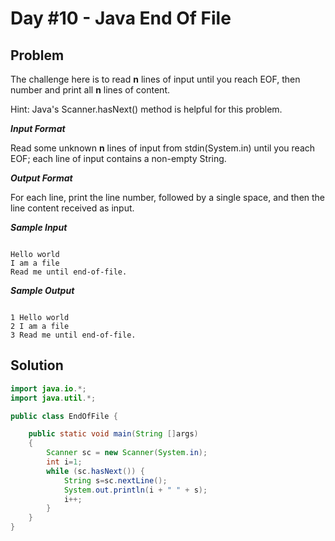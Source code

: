 # Day #10 - Java End Of File
## Problem

The challenge here is to read **n** lines of input until you reach EOF, then number and print all **n** lines of content.

Hint: Java's Scanner.hasNext() method is helpful for this problem.

***Input Format***

Read some unknown **n** lines of input from stdin(System.in) until you reach EOF; each line of input contains a non-empty String.

***Output Format***

For each line, print the line number, followed by a single space, and then the line content received as input.

***Sample Input***
```

Hello world
I am a file
Read me until end-of-file.

```
***Sample Output***
```

1 Hello world
2 I am a file
3 Read me until end-of-file.

```

## Solution
```java
import java.io.*;
import java.util.*;

public class EndOfFile {

    public static void main(String []args)
    {
        Scanner sc = new Scanner(System.in);
        int i=1;
        while (sc.hasNext()) {
        	String s=sc.nextLine();
        	System.out.println(i + " " + s);
        	i++;
        }
    }
}
```
